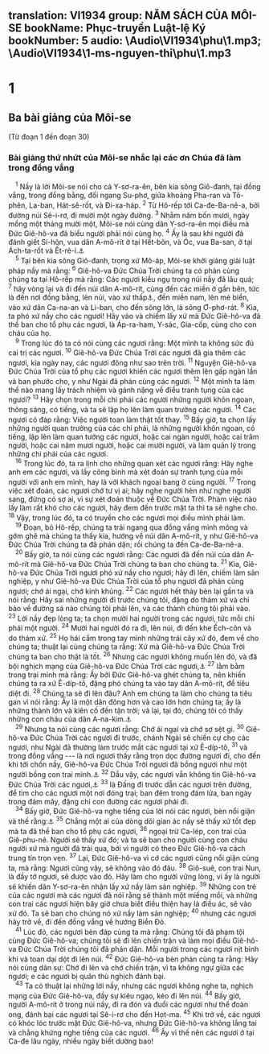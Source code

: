translation: VI1934
group: NĂM SÁCH CỦA MÔI-SE
bookName: Phục-truyền Luật-lệ Ký 
bookNumber: 5
audio: \Audio\VI1934\phu\1.mp3; \Audio\VI1934\1-ms-nguyen-thi\phu\1.mp3
-------

<div class="title"><h1>1</h1><h2>Ba bài giảng của Môi-se</h2><p>(Từ đoạn 1 đến đoạn 30)</p><h3>Bài giảng thứ nhứt của Môi-se nhắc lại các ơn Chúa đã làm trong đồng vắng</h3></div>
<span class="verse phu_1_1"> <sup>1</sup> Nầy là lời Môi-se nói cho cả Y-sơ-ra-ên, bên kia sông Giô-đanh, tại đồng vắng, trong đồng bằng, đối ngang Su-phơ, giữa khoảng Pha-ran và Tô-phên, La-ban, Hát-sê-rốt, và Đi-xa-háp. </span>
<span class="verse phu_1_2"><sup>2</sup> Từ Hô-rếp tới Ca-đe-Ba-nê-a, bởi đường núi Sê-i-rơ, đi mười một ngày đường. </span>
<span class="verse phu_1_3"><sup>3</sup> Nhằm năm bốn mươi, ngày mồng một tháng mười một, Môi-se nói cùng dân Y-sơ-ra-ên mọi điều mà Đức Giê-hô-va đã biểu người phải nói cùng họ. </span>
<span class="verse phu_1_4"><sup>4</sup> Ấy là sau khi người đã đánh giết Si-hôn, vua dân A-mô-rít ở tại Hết-bôn, và Óc, vua Ba-san, ở tại Ách-ta-rốt và Ết-rê-i.<a data-toggle="tooltip" data-placement="bottom" title="Dan 21:21-35">⚓</a><br/></span>
<span class="verse phu_1_5"> <sup>5</sup> Tại bên kia sông Giô-đanh, trong xứ Mô-áp, Môi-se khởi giảng giải luật pháp nầy mà rằng: </span>
<span class="verse phu_1_6"><sup>6</sup> Giê-hô-va Đức Chúa Trời chúng ta có phán cùng chúng ta tại Hô-rếp mà rằng: Các ngươi kiều ngụ trong núi nầy đã lâu quá; </span>
<span class="verse phu_1_7"><sup>7</sup> hãy vòng lại và đi đến núi dân A-mô-rít, cùng đến các miền ở gần bên, tức là đến nơi đồng bằng, lên núi, vào xứ thấp<a data-toggle="tooltip" data-placement="bottom" title="Tiếng đồng bằng đây tức là trũng chạy dọc theo hai bên mé sông Giô-đanh và Biển Chết; núi tức là cao nguyên ở chánh giữa xứ Pha-lê-tin; xứ thấp, tức là đồng bằng ở giữa cao nguyên nầy và bờ Địa Trung Hải">⚓</a>, đến miền nam, lên mé biển, vào xứ dân Ca-na-an và Li-ban, cho đến sông lớn, là sông Ơ-phơ-rát. </span>
<span class="verse phu_1_8"><sup>8</sup> Kìa, ta phó xứ nầy cho các ngươi! Hãy vào và chiếm lấy xứ mà Đức Giê-hô-va đã thề ban cho tổ phụ các ngươi, là Áp-ra-ham, Y-sác, Gia-cốp, cùng cho con cháu của họ. <br/></span>
<span class="verse phu_1_9"> <sup>9</sup> Trong lúc đó ta có nói cùng các ngươi rằng: Một mình ta không sức đủ cai trị các ngươi. </span>
<span class="verse phu_1_10"><sup>10</sup> Giê-hô-va Đức Chúa Trời các ngươi đã gia thêm các ngươi, kìa ngày nay, các ngươi đông như sao trên trời. </span>
<span class="verse phu_1_11"><sup>11</sup> Nguyện Giê-hô-va Đức Chúa Trời của tổ phụ các ngươi khiến các ngươi thêm lên gấp ngàn lần và ban phước cho, y như Ngài đã phán cùng các ngươi. </span>
<span class="verse phu_1_12"><sup>12</sup> Một mình ta làm thế nào mang lấy trách nhiệm và gánh nặng về điều tranh tụng của các ngươi? </span>
<span class="verse phu_1_13"><sup>13</sup> Hãy chọn trong mỗi chi phái các ngươi những người khôn ngoan, thông sáng, có tiếng, và ta sẽ lập họ lên làm quan trưởng các ngươi. </span>
<span class="verse phu_1_14"><sup>14</sup> Các ngươi có đáp rằng: Việc người toan làm thật tốt thay. </span>
<span class="verse phu_1_15"><sup>15</sup> Bấy giờ, ta chọn lấy những người quan trưởng của các chi phái, là những người khôn ngoan, có tiếng, lập lên làm quan tướng các ngươi, hoặc cai ngàn người, hoặc cai trăm người, hoặc cai năm mươi người, hoặc cai mười người, và làm quản lý trong những chi phái của các ngươi. <br/></span>
<span class="verse phu_1_16"> <sup>16</sup> Trong lúc đó, ta ra lịnh cho những quan xét các ngươi rằng: Hãy nghe anh em các ngươi, và lấy công bình mà xét đoán sự tranh tụng của mỗi người với anh em mình, hay là với khách ngoại bang ở cùng người. </span>
<span class="verse phu_1_17"><sup>17</sup> Trong việc xét đoán, các ngươi chớ tư vị ai; hãy nghe người hèn như nghe người sang, đừng có sợ ai, vì sự xét đoán thuộc về Đức Chúa Trời. Phàm việc nào lấy làm rất khó cho các ngươi, hãy đem đến trước mặt ta thì ta sẽ nghe cho. </span>
<span class="verse phu_1_18"><sup>18</sup> Vậy, trong lúc đó, ta có truyền cho các ngươi mọi điều mình phải làm. <br/></span>
<span class="verse phu_1_19"> <sup>19</sup> Đoạn, bỏ Hô-rếp, chúng ta trải ngang qua đồng vắng minh mông và gớm ghê mà chúng ta thấy kia, hướng về núi dân A-mô-rít, y như Giê-hô-va Đức Chúa Trời chúng ta đã phán dặn; rồi chúng ta đến Ca-đe-Ba-nê-a. <br/></span>
<span class="verse phu_1_20"> <sup>20</sup> Bấy giờ, ta nói cùng các ngươi rằng: Các ngươi đã đến núi của dân A-mô-rít mà Giê-hô-va Đức Chúa Trời chúng ta ban cho chúng ta. </span>
<span class="verse phu_1_21"><sup>21</sup> Kìa, Giê-hô-va Đức Chúa Trời ngươi phó xứ nầy cho ngươi; hãy đi lên, chiếm làm sản nghiệp, y như Giê-hô-va Đức Chúa Trời của tổ phụ ngươi đã phán cùng ngươi; chớ ái ngại, chớ kinh khủng. </span>
<span class="verse phu_1_22"><sup>22</sup> Các ngươi hết thảy bèn lại gần ta và nói rằng: Hãy sai những người đi trước chúng tôi, đặng do thám xứ và chỉ bảo về đường sá nào chúng tôi phải lên, và các thành chúng tôi phải vào. </span>
<span class="verse phu_1_23"><sup>23</sup> Lời nầy đẹp lòng ta; ta chọn mười hai người trong các ngươi, tức mỗi chi phái một người. </span>
<span class="verse phu_1_24"><sup>24</sup> Mười hai người đó ra đi, lên núi, đi đến khe Ếch-côn và do thám xứ. </span>
<span class="verse phu_1_25"><sup>25</sup> Họ hái cầm trong tay mình những trái cây xứ đó, đem về cho chúng ta; thuật lại cùng chúng ta rằng: Xứ mà Giê-hô-va Đức Chúa Trời chúng ta ban cho thật là tốt. </span>
<span class="verse phu_1_26"><sup>26</sup> Nhưng các ngươi không muốn lên đó, và đã bội nghịch mạng của Giê-hô-va Đức Chúa Trời các ngươi,<a data-toggle="tooltip" data-placement="bottom" title="Phu 9:23; He 3:16">⚓</a></span>
<span class="verse phu_1_27"><sup>27</sup> lằm bằm trong trại mình mà rằng: Ấy bởi Đức Giê-hô-va ghét chúng ta, nên khiến chúng ta ra xứ Ê-díp-tô, đặng phó chúng ta vào tay dân A-mô-rít, để tiêu diệt đi. </span>
<span class="verse phu_1_28"><sup>28</sup> Chúng ta sẽ đi lên đâu? Anh em chúng ta làm cho chúng ta tiêu gan vì nói rằng: Ấy là một dân đông hơn và cao lớn hơn chúng ta; ấy là những thành lớn và kiên cố đến tận trời; vả lại, tại đó, chúng tôi có thấy những con cháu của dân A-na-kim.<a data-toggle="tooltip" data-placement="bottom" title="Tức là người giềnh giàng cao lớn; --- hãy xem Phu 2:10-11">⚓</a><br/></span>
<span class="verse phu_1_29"> <sup>29</sup> Nhưng ta nói cùng các ngươi rằng: Chớ ái ngại và chớ sợ sệt gì. </span>
<span class="verse phu_1_30"><sup>30</sup> Giê-hô-va Đức Chúa Trời các ngươi đi trước, chánh Ngài sẽ chiến cự cho các ngươi, như Ngài đã thường làm trước mắt các ngươi tại xứ Ê-díp-tô, </span>
<span class="verse phu_1_31"><sup>31</sup> và trong đồng vắng --- là nơi ngươi thấy rằng trọn dọc đường ngươi đi, cho đến khi tới chốn nầy, Giê-hô-va Đức Chúa Trời ngươi đã bồng ngươi như một người bồng con trai mình.<a data-toggle="tooltip" data-placement="bottom" title="Cong 13:18">⚓</a></span>
<span class="verse phu_1_32"><sup>32</sup> Dầu vậy, các ngươi vẫn không tin Giê-hô-va Đức Chúa Trời các ngươi,<a data-toggle="tooltip" data-placement="bottom" title="He 3:19">⚓</a></span>
<span class="verse phu_1_33"><sup>33</sup> là Đấng đi trước dẫn các ngươi trên đường, để tìm cho các ngươi một nơi đóng trại; ban đêm trong đám lửa, ban ngày trong đám mây, đặng chỉ con đường các ngươi phải đi. <br/></span>
<span class="verse phu_1_34"> <sup>34</sup> Bấy giờ, Đức Giê-hô-va nghe tiếng của lời nói các ngươi, bèn nổi giận và thề rằng:<a data-toggle="tooltip" data-placement="bottom" title="He 3:18">⚓</a></span>
<span class="verse phu_1_35"><sup>35</sup> Chẳng một ai của dòng dõi gian ác nầy sẽ thấy xứ tốt đẹp mà ta đã thề ban cho tổ phụ các ngươi, </span>
<span class="verse phu_1_36"><sup>36</sup> ngoại trừ Ca-lép, con trai của Giê-phu-nê. Người sẽ thấy xứ đó; và ta sẽ ban cho người cùng con cháu người xứ mà người đã trải qua, bởi vì người có theo Đức Giê-hô-va cách trung tín trọn vẹn. </span>
<span class="verse phu_1_37"><sup>37</sup> Lại, Đức Giê-hô-va vì cớ các ngươi cũng nổi giận cùng ta, mà rằng: Ngươi cũng vậy, sẽ không vào đó đâu. </span>
<span class="verse phu_1_38"><sup>38</sup> Giô-suê, con trai Nun, là đầy tớ ngươi, sẽ được vào đó. Hãy làm cho người vững lòng, vì ấy là người sẽ khiến dân Y-sơ-ra-ên nhận lấy xứ nầy làm sản nghiệp. </span>
<span class="verse phu_1_39"><sup>39</sup> Những con trẻ của các ngươi mà các ngươi đã nói rằng sẽ thành một miếng mồi, và những con trai các ngươi hiện bây giờ chưa biết điều thiện hay là điều ác, sẽ vào xứ đó. Ta sẽ ban cho chúng nó xứ nầy làm sản nghiệp; </span>
<span class="verse phu_1_40"><sup>40</sup> nhưng các ngươi hãy trở về, đi đến đồng vắng về hướng Biển Đỏ. <br/></span>
<span class="verse phu_1_41"> <sup>41</sup> Lúc đó, các ngươi bèn đáp cùng ta mà rằng: Chúng tôi đã phạm tội cùng Đức Giê-hô-va; chúng tôi sẽ đi lên chiến trận và làm mọi điều Giê-hô-va Đức Chúa Trời chúng tôi đã phán dặn. Mỗi người trong các ngươi nịt binh khí và toan dại dột đi lên núi. </span>
<span class="verse phu_1_42"><sup>42</sup> Đức Giê-hô-va bèn phán cùng ta rằng: Hãy nói cùng dân sự: Chớ đi lên và chớ chiến trận, vì ta không ngự giữa các ngươi; e các ngươi bị quân thù nghịch đánh bại. <br/></span>
<span class="verse phu_1_43"> <sup>43</sup> Ta có thuật lại những lời nầy, nhưng các ngươi không nghe ta, nghịch mạng của Đức Giê-hô-va, đầy sự kiêu ngạo, kéo đi lên núi. </span>
<span class="verse phu_1_44"><sup>44</sup> Bấy giờ, người A-mô-rít ở trong núi nầy, đi ra đón và đuổi các ngươi như thể đoàn ong, đánh bại các ngươi tại Sê-i-rơ cho đến Họt-ma. </span>
<span class="verse phu_1_45"><sup>45</sup> Khi trở về, các ngươi có khóc lóc trước mặt Đức Giê-hô-va, nhưng Đức Giê-hô-va không lắng tai và chẳng khứng nghe tiếng của các ngươi. </span>
<span class="verse phu_1_46"><sup>46</sup> Ấy vì thế nên các ngươi ở tại Ca-đe lâu ngày, nhiều ngày biết dường bao! <br/></span>
